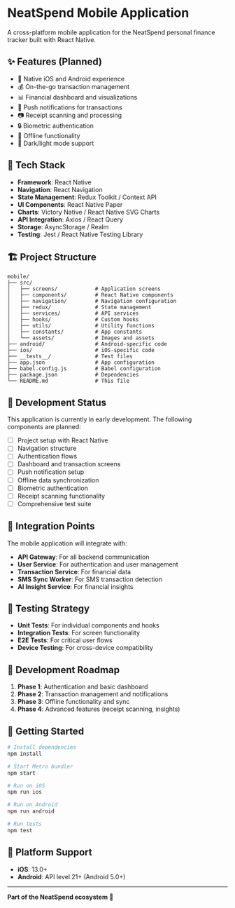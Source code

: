 # NeatSpend Mobile Application

A cross-platform mobile application for the NeatSpend personal finance tracker built with React Native.

## ✨ Features (Planned)

- 📱 Native iOS and Android experience
- 💰 On-the-go transaction management
- 📊 Financial dashboard and visualizations
- 🔔 Push notifications for transactions
- 📷 Receipt scanning and processing
- 🔒 Biometric authentication
- 📴 Offline functionality
- 🌙 Dark/light mode support

## 🚀 Tech Stack

- **Framework**: React Native
- **Navigation**: React Navigation
- **State Management**: Redux Toolkit / Context API
- **UI Components**: React Native Paper
- **Charts**: Victory Native / React Native SVG Charts
- **API Integration**: Axios / React Query
- **Storage**: AsyncStorage / Realm
- **Testing**: Jest / React Native Testing Library

## 🏗️ Project Structure

```
mobile/
├── src/
│   ├── screens/            # Application screens
│   ├── components/         # React Native components
│   ├── navigation/         # Navigation configuration
│   ├── redux/              # State management
│   ├── services/           # API services
│   ├── hooks/              # Custom hooks
│   ├── utils/              # Utility functions
│   ├── constants/          # App constants
│   └── assets/             # Images and assets
├── android/                # Android-specific code
├── ios/                    # iOS-specific code
├── __tests__/              # Test files
├── app.json                # App configuration
├── babel.config.js         # Babel configuration
├── package.json            # Dependencies
└── README.md               # This file
```

## 🚀 Development Status

This application is currently in early development. The following components are planned:

- [ ] Project setup with React Native
- [ ] Navigation structure
- [ ] Authentication flows
- [ ] Dashboard and transaction screens
- [ ] Push notification setup
- [ ] Offline data synchronization
- [ ] Biometric authentication
- [ ] Receipt scanning functionality
- [ ] Comprehensive test suite

## 🔄 Integration Points

The mobile application will integrate with:

- **API Gateway**: For all backend communication
- **User Service**: For authentication and user management
- **Transaction Service**: For financial data
- **SMS Sync Worker**: For SMS transaction detection
- **AI Insight Service**: For financial insights

## 🧪 Testing Strategy

- **Unit Tests**: For individual components and hooks
- **Integration Tests**: For screen functionality
- **E2E Tests**: For critical user flows
- **Device Testing**: For cross-device compatibility

## 📝 Development Roadmap

1. **Phase 1**: Authentication and basic dashboard
2. **Phase 2**: Transaction management and notifications
3. **Phase 3**: Offline functionality and sync
4. **Phase 4**: Advanced features (receipt scanning, insights)

## 🚀 Getting Started

```bash
# Install dependencies
npm install

# Start Metro bundler
npm start

# Run on iOS
npm run ios

# Run on Android
npm run android

# Run tests
npm test
```

## 📱 Platform Support

- **iOS**: 13.0+
- **Android**: API level 21+ (Android 5.0+)

---

**Part of the NeatSpend ecosystem** 🚀